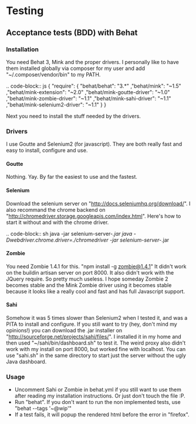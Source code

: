 Testing
=======

Acceptance tests (BDD) with Behat
---------------------------------

### Installation

You need Behat 3, Mink and the proper drivers. I personally like to have them installed globally via composer for my user and add "~/.composer/vendor/bin" to my PATH.

.. code-block:: js
{
    "require": {
        "behat/behat": "3.*"
        ,"behat/mink": "~1.5"
        ,"behat/mink-extension": "~2.0"
        ,"behat/mink-goutte-driver": "~1.0"
        ,"behat/mink-zombie-driver": "~1.1"
        ,"behat/mink-sahi-driver":  "~1.1"
        ,"behat/mink-selenium2-driver":  "~1.1"
    }
}

Next you need to install the stuff needed by the drivers.


### Drivers

I use Goutte and Selenium2 (for javascript). They are both really fast and easy to install, configure and use.

#### Goutte

Nothing. Yay. By far the easiest to use and the fastest.

#### Selenium

Download the selenium server on "http://docs.seleniumhq.org/download/". I also recommand the chrome backend on "http://chromedriver.storage.googleapis.com/index.html". Here's how to start it without and with the chrome driver.

.. code-block:: sh
java -jar selenium-server-*.jar
java -Dwebdriver.chrome.driver=./chromedriver -jar selenium-server-*.jar

#### Zombie

You need Zombie 1.4.1 for this. "npm install -g zombie@1.4.1"
It didn't work on the buildin artisan server on port 8000. It also didn't work with the JQuery require. So pretty much useless. I hope someday Zombie 2 becomes stable and the Mink Zombie driver using it becomes stable because it looks like a really cool and fast and has full Javascript support.

#### Sahi

Somehow it was 5 times slower than Selenium2 when I tested it, and was a PITA to install and configure. If you still want to try (hey, don't mind my opinions!) you can download the .jar installer on "http://sourceforge.net/projects/sahi/files/". I installed it in my home and then used "~/sahi/bin/dashboard.sh" to test it. The weird proxy also didn't work with my install on port 8000, but worked fine with localhost. You can use "sahi.sh" in the same directory to start just the server without the ugly Java dashboard.

### Usage

 * Uncomment Sahi or Zombie in behat.yml if you still want to use them after reading my installation instructions. Or just don't touch the file :P.
 * Run "behat". If you don't want to run the non implemented tests, use "behat --tags '~@wip'"
 * If a test fails, it will popup the rendered html before the error in "firefox".



